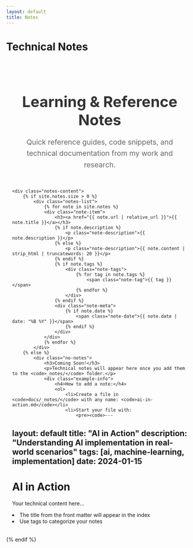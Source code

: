 ```yaml
---
layout: default
title: Notes
---
```


# Technical Notes

<div class="notes-container">
    <div class="intro-section">
        <h2>Learning & Reference Notes</h2>
        <p>Quick reference guides, code snippets, and technical documentation from my work and research.</p>
    </div>

    <div class="notes-content">
        {% if site.notes.size > 0 %}
            <div class="notes-list">
                {% for note in site.notes %}
                <div class="note-item">
                    <h3><a href="{{ note.url | relative_url }}">{{ note.title }}</a></h3>
                    {% if note.description %}
                        <p class="note-description">{{ note.description }}</p>
                    {% else %}
                        <p class="note-description">{{ note.content | strip_html | truncatewords: 20 }}</p>
                    {% endif %}
                    {% if note.tags %}
                        <div class="note-tags">
                            {% for tag in note.tags %}
                                <span class="note-tag">{{ tag }}</span>
                            {% endfor %}
                        </div>
                    {% endif %}
                    <div class="note-meta">
                        {% if note.date %}
                            <span class="note-date">{{ note.date | date: "%B %Y" }}</span>
                        {% endif %}
                    </div>
                </div>
                {% endfor %}
            </div>
        {% else %}
            <div class="no-notes">
                <h3>Coming Soon!</h3>
                <p>Technical notes will appear here once you add them to the <code>_notes/</code> folder.</p>
                <div class="example-info">
                    <h4>How to add a note:</h4>
                    <ol>
                        <li>Create a file in <code>docs/_notes/</code> with any name: <code>ai-in-action.md</code></li>
                        <li>Start your file with:
                            <pre><code>---
layout: default
title: "AI in Action"
description: "Understanding AI implementation in real-world scenarios"
tags: [ai, machine-learning, implementation]
date: 2024-01-15
---

# AI in Action

Your technical content here...</code></pre>
                        </li>
                        <li>The title from the front matter will appear in the index</li>
                        <li>Use tags to categorize your notes</li>
                    </ol>
                </div>
            </div>
        {% endif %}
    </div>
</div>

<style>
.notes-container {
    max-width: 1000px;
    margin: 0 auto;
    padding: 2rem 1rem;
}

.intro-section {
    text-align: center;
    margin-bottom: 3rem;
}

.intro-section h2 {
    color: #333;
    font-size: 2.5rem;
    margin-bottom: 1rem;
}

.intro-section p {
    font-size: 1.2rem;
    color: #666;
    line-height: 1.6;
}

.notes-list {
    display: grid;
    gap: 1.5rem;
    grid-template-columns: repeat(auto-fill, minmax(350px, 1fr));
}

.note-item {
    background: white;
    border: 1px solid #e9ecef;
    border-radius: 10px;
    padding: 1.5rem;
    transition: transform 0.2s ease, box-shadow 0.2s ease;
}

.note-item:hover {
    transform: translateY(-3px);
    box-shadow: 0 6px 20px rgba(0,0,0,0.1);
}

.note-item h3 {
    margin: 0 0 1rem 0;
}

.note-item h3 a {
    color: #333;
    text-decoration: none;
    font-size: 1.2rem;
    font-weight: 600;
}

.note-item h3 a:hover {
    color: #007bff;
}

.note-description {
    color: #666;
    line-height: 1.5;
    margin-bottom: 1rem;
    font-size: 0.95rem;
}

.note-tags {
    display: flex;
    flex-wrap: wrap;
    gap: 0.4rem;
    margin-bottom: 1rem;
}

.note-tag {
    background: #e3f2fd;
    color: #1976d2;
    padding: 0.2rem 0.6rem;
    border-radius: 12px;
    font-size: 0.75rem;
    font-weight: 500;
}

.note-meta {
    display: flex;
    justify-content: flex-end;
    align-items: center;
    border-top: 1px solid #f1f3f4;
    padding-top: 0.8rem;
}

.note-date {
    color: #999;
    font-size: 0.8rem;
}

.no-notes {
    text-align: center;
    padding: 3rem 2rem;
    background: #f8f9fa;
    border-radius: 10px;
}

.no-notes h3 {
    color: #333;
    margin-bottom: 1rem;
}

.example-info {
    text-align: left;
    max-width: 600px;
    margin: 2rem auto 0;
    padding: 1.5rem;
    background: white;
    border-radius: 8px;
    border: 1px solid #e9ecef;
}

.example-info h4 {
    color: #333;
    margin-bottom: 1rem;
}

.example-info ol {
    margin-bottom: 1rem;
}

.example-info li {
    margin-bottom: 0.8rem;
    color: #555;
}

.example-info pre {
    background: #f1f3f4;
    padding: 1rem;
    border-radius: 4px;
    overflow-x: auto;
    font-size: 0.85rem;
    margin: 0.5rem 0;
}

.example-info code {
    background: #f1f3f4;
    padding: 0.2rem 0.4rem;
    border-radius: 3px;
    font-size: 0.9rem;
}

.example-info pre code {
    background: none;
    padding: 0;
}
</style>